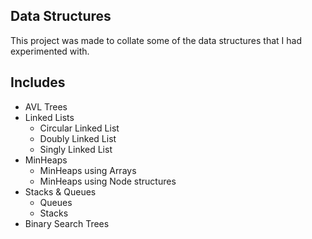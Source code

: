 ## Data Structures
This project was made to collate some of the data structures that I had experimented with.

## Includes
- AVL Trees
- Linked Lists
    - Circular Linked List
    - Doubly Linked List
    - Singly Linked List
- MinHeaps
    - MinHeaps using Arrays
    - MinHeaps using Node structures
- Stacks & Queues
    - Queues
    - Stacks
- Binary Search Trees
